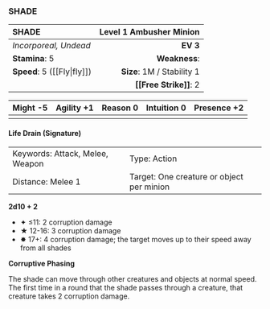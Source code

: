 ### SHADE

| SHADE                       | **Level 1 Ambusher Minion** |
| :-------------------------- | --------------------------: |
| *Incorporeal, Undead*       |                    **EV 3** |
| **Stamina**: 5              |               **Weakness**: |
| **Speed**: 5 ([[Fly\|fly]]) |  **Size**: 1M / Stability 1 |
|                             |      **[[Free Strike]]**: 2 |

| **Might** -5 | **Agility** +1 | **Reason** 0 | **Intuition** 0 | **Presence** +2 |
| ------------ | -------------- | ------------ | --------------- | --------------- |
|              |                |              |                 |                 |

#### Life Drain (Signature)

|                                 |                                           |
| :------------------------------ | :---------------------------------------- |
| Keywords: Attack, Melee, Weapon | Type: Action                              |
| Distance: Melee 1               | Target: One creature or object per minion |

**2d10 + 2**

- ✦ ≤11: 2 corruption damage
- ★ 12-16: 3 corruption damage
- ✸ 17+: 4 corruption damage; the target moves up to their speed away from all shades

**Corruptive Phasing**

The shade can move through other creatures and objects at normal speed. The first time in a round that the shade passes through a creature, that creature takes 2 corruption damage.
